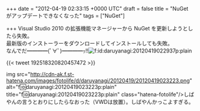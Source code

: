 
+++
date = "2012-04-19 02:33:15 +0000 UTC"
draft = false
title = "NuGet がアップデートできなくなった"
tags = ["NuGet"]

+++
Visual Studio 2010 の拡張機能マネージャーから NuGet を更新しようとしたら失敗。<br/>
最新版のインストーラーをダウンロードしてインストールしても失敗。<br/>
なんでだ━━━━(ﾟ∀ﾟ)━━━━ｯ!!<img src="http://cdn-ak.f.st-hatena.com/images/fotolife/d/daruyanagi/20120419/20120419022937.png" alt="f:id:daruyanagi:20120419022937p:plain" title="f:id:daruyanagi:20120419022937p:plain" class="hatena-fotolife"/>

{{< tweet 192518320820457472 >}}

img src="http://cdn-ak.f.st-hatena.com/images/fotolife/d/daruyanagi/20120419/20120419023223.png" alt="f:id:daruyanagi:20120419023223p:plain" title="f:id:daruyanagi:20120419023223p:plain" class="hatena-fotolife"/>しばやんの言うとおりにしたらなおった（VWDは放置）。しばやんかっこよすぎる。


